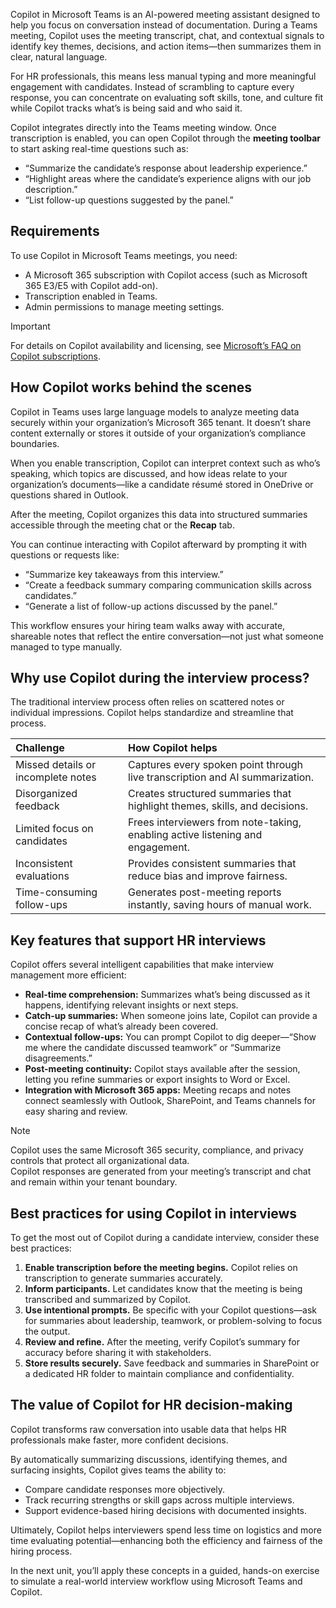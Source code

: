 Copilot in Microsoft Teams is an AI-powered meeting assistant designed to help you focus on conversation instead of documentation. During a Teams meeting, Copilot uses the meeting transcript, chat, and contextual signals to identify key themes, decisions, and action items—then summarizes them in clear, natural language.  

For HR professionals, this means less manual typing and more meaningful engagement with candidates. Instead of scrambling to capture every response, you can concentrate on evaluating soft skills, tone, and culture fit while Copilot tracks what’s is being said and who said it.

Copilot integrates directly into the Teams meeting window. Once transcription is enabled, you can open Copilot through the **meeting toolbar** to start asking real-time questions such as:

- “Summarize the candidate’s response about leadership experience.”  
- “Highlight areas where the candidate’s experience aligns with our job description.”  
- “List follow-up questions suggested by the panel.”
 
## Requirements
To use Copilot in Microsoft Teams meetings, you need:

- A Microsoft 365 subscription with Copilot access (such as Microsoft 365 E3/E5 with Copilot add-on).
- Transcription enabled in Teams.
- Admin permissions to manage meeting settings.

> [!IMPORTANT]
> For details on Copilot availability and licensing, see [Microsoft’s FAQ on Copilot subscriptions](https://support.microsoft.com/office/frequently-asked-questions-about-copilot-in-microsoft-365-subscriptions-bda0d6e8-346d-41ce-ab1e-f6af6229c462).

## How Copilot works behind the scenes  

Copilot in Teams uses large language models to analyze meeting data securely within your organization’s Microsoft 365 tenant. It doesn’t share content externally or stores it outside of your organization’s compliance boundaries.  

When you enable transcription, Copilot can interpret context such as who’s speaking, which topics are discussed, and how ideas relate to your organization’s documents—like a candidate résumé stored in OneDrive or questions shared in Outlook.  

After the meeting, Copilot organizes this data into structured summaries accessible through the meeting chat or the **Recap** tab. 
 
You can continue interacting with Copilot afterward by prompting it with questions or requests like:

- “Summarize key takeaways from this interview.”  
- “Create a feedback summary comparing communication skills across candidates.”  
- “Generate a list of follow-up actions discussed by the panel.”

This workflow ensures your hiring team walks away with accurate, shareable notes that reflect the entire conversation—not just what someone managed to type manually.

## Why use Copilot during the interview process?  

The traditional interview process often relies on scattered notes or individual impressions. Copilot helps standardize and streamline that process.  

| Challenge | How Copilot helps |
|:---|:---|
| Missed details or incomplete notes | Captures every spoken point through live transcription and AI summarization. |
| Disorganized feedback | Creates structured summaries that highlight themes, skills, and decisions. |
| Limited focus on candidates | Frees interviewers from note-taking, enabling active listening and engagement. |
| Inconsistent evaluations | Provides consistent summaries that reduce bias and improve fairness. |
| Time-consuming follow-ups | Generates post-meeting reports instantly, saving hours of manual work. |

## Key features that support HR interviews  

Copilot offers several intelligent capabilities that make interview management more efficient:

- **Real-time comprehension:** Summarizes what’s being discussed as it happens, identifying relevant insights or next steps.  
- **Catch-up summaries:** When someone joins late, Copilot can provide a concise recap of what’s already been covered.  
- **Contextual follow-ups:** You can prompt Copilot to dig deeper—“Show me where the candidate discussed teamwork” or “Summarize disagreements.”  
- **Post-meeting continuity:** Copilot stays available after the session, letting you refine summaries or export insights to Word or Excel.  
- **Integration with Microsoft 365 apps:** Meeting recaps and notes connect seamlessly with Outlook, SharePoint, and Teams channels for easy sharing and review.

> [!NOTE]  
> Copilot uses the same Microsoft 365 security, compliance, and privacy controls that protect all organizational data.  
> Copilot responses are generated from your meeting’s transcript and chat and remain within your tenant boundary.

## Best practices for using Copilot in interviews  

To get the most out of Copilot during a candidate interview, consider these best practices:

1. **Enable transcription before the meeting begins.** Copilot relies on transcription to generate summaries accurately.  
2. **Inform participants.** Let candidates know that the meeting is being transcribed and summarized by Copilot.  
3. **Use intentional prompts.** Be specific with your Copilot questions—ask for summaries about leadership, teamwork, or problem-solving to focus the output.  
4. **Review and refine.** After the meeting, verify Copilot’s summary for accuracy before sharing it with stakeholders.  
5. **Store results securely.** Save feedback and summaries in SharePoint or a dedicated HR folder to maintain compliance and confidentiality.

## The value of Copilot for HR decision-making  

Copilot transforms raw conversation into usable data that helps HR professionals make faster, more confident decisions.  

By automatically summarizing discussions, identifying themes, and surfacing insights, Copilot gives teams the ability to:

- Compare candidate responses more objectively.  
- Track recurring strengths or skill gaps across multiple interviews.  
- Support evidence-based hiring decisions with documented insights.  

Ultimately, Copilot helps interviewers spend less time on logistics and more time evaluating potential—enhancing both the efficiency and fairness of the hiring process.

In the next unit, you’ll apply these concepts in a guided, hands-on exercise to simulate a real-world interview workflow using Microsoft Teams and Copilot.